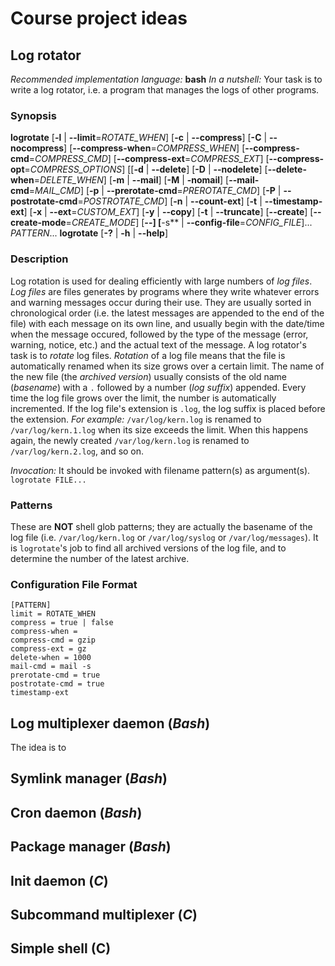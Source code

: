 # Course project ideas

## Log rotator
*Recommended implementation language:* **bash**
*In a nutshell:* Your task is to write a log rotator, i.e. a program that manages the logs of other programs.

### Synopsis
**logrotate** [**-l** | **--limit**=*ROTATE_WHEN*] [**-c** | **--compress**] [**-C** | **--nocompress**] [**--compress-when**=*COMPRESS_WHEN*] [**--compress-cmd**=*COMPRESS_CMD*] [**--compress-ext**=*COMPRESS_EXT*] [**--compress-opt**=*COMPRESS_OPTIONS*] [[**-d** | **--delete**] [**-D** | **--nodelete**] [**--delete-when**=*DELETE_WHEN*] [**-m** | **--mail**] [**-M** | **-nomail**] [**--mail-cmd**=*MAIL_CMD*] [**-p** | **--prerotate-cmd**=*PREROTATE_CMD*] [**-P** | **--postrotate-cmd**=*POSTROTATE_CMD*] [**-n** | **--count-ext**] [**-t** | **--timestamp-ext**] [**-x** | **--ext**=*CUSTOM_EXT*] [**-y** | **--copy**] [**-t** | **--truncate**] [**--create**] [**--create-mode**=*CREATE_MODE*] [**--] [**-s** | **--config-file**=*CONFIG_FILE*]... *PATTERN*...
**logrotate** [**-?** | **-h** | **--help**]

### Description
Log rotation is used for dealing efficiently with large numbers of *log files*.
*Log files* are files generates by programs where they write whatever errors and warning messages occur during their use.
They are usually sorted in chronological order (i.e. the latest messages are appended to the end of the file) with each message on its own line, and usually begin with the date/time when the message occured, followed by the type of the message (error, warning, notice, etc.) and the actual text of the message.
A log rotator's task is to *rotate* log files.  *Rotation* of a log file means that the file is automatically renamed when its size grows over a certain limit.  The name of the new file (the *archived version*) usually consists of the old name (*basename*) with a `.` followed by a number (*log suffix*) appended.  Every time the log file grows over the limit, the number is automatically incremented.  If the log file's extension is `.log`, the log suffix is placed before the extension.
*For example:* `/var/log/kern.log` is renamed to `/var/log/kern.1.log` when its size exceeds the limit.  When this happens again, the newly created `/var/log/kern.log` is renamed to `/var/log/kern.2.log`, and so on.

*Invocation:* It should be invoked with filename pattern(s) as argument(s).
`logrotate FILE...`

### Patterns
These are **NOT** shell glob patterns; they are actually the basename of the log file (i.e. `/var/log/kern.log` or `/var/log/syslog` or `/var/log/messages`).  It is `logrotate`'s job to find all archived versions of the log file, and to determine the number of the latest archive.

### Configuration File Format

	[PATTERN]
	limit = ROTATE_WHEN
    compress = true | false
    compress-when =
    compress-cmd = gzip
    compress-ext = gz
    delete-when = 1000
    mail-cmd = mail -s
    prerotate-cmd = true
    postrotate-cmd = true
    timestamp-ext


## Log multiplexer daemon (*Bash*)
The idea is to

## Symlink manager (*Bash*)


## Cron daemon (*Bash*)

## Package manager (*Bash*)

## Init daemon (*C*)

## Subcommand multiplexer (*C*)

##

## Simple shell (C)
